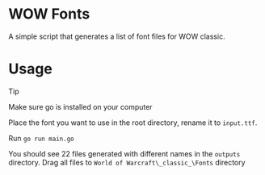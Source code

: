 # WOW Fonts

A simple script that generates a list of font files for WOW classic.

# Usage

> [!TIP]
> Make sure go is installed on your computer

Place the font you want to use in the root directory, rename it to `input.ttf`.

Run `go run main.go`

You should see 22 files generated with different names in the `outputs` directory. Drag all files to `World of Warcraft\_classic_\Fonts` directory